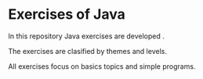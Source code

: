 # Exercises of Java

In this repository Java exercises are developed . 

The exercises are clasified by themes and levels. 

All exercises focus on basics topics and simple programs.
